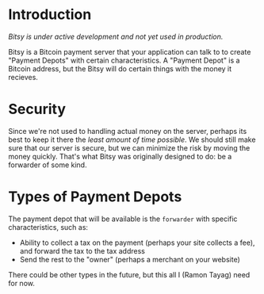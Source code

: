 # Introduction

*Bitsy is under active development and not yet used in production.*

Bitsy is a Bitcoin payment server that your application can talk to to create "Payment Depots" with certain characteristics. A "Payment Depot" is a Bitcoin address, but the Bitsy will do certain things with the money it recieves.

# Security

Since we're not used to handling actual money on the server, perhaps its best to keep it there the *least amount of time possible*. We should still make sure that our server is secure, but we can minimize the risk by moving the money quickly. That's what Bitsy was originally designed to do: be a forwarder of some kind.

# Types of Payment Depots

The payment depot that will be available is the `forwarder` with specific characteristics, such as:

- Ability to collect a tax on the payment (perhaps your site collects a fee), and forward the tax to the tax address
- Send the rest to the "owner" (perhaps a merchant on your website)

There could be other types in the future, but this all I (Ramon Tayag) need for now.
